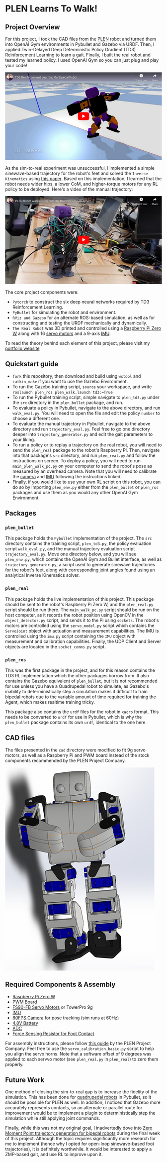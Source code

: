 # PLEN Learns To Walk!

## Project Overview

For this project, I took the CAD files from the [PLEN](https://plen.jp/wp/en/) robot and turned them into OpenAI Gym environments in Pybullet and Gazebo via URDF. Then, I applied Twin-Delayed Deep Deterministic Policy Gradient (TD3) Reinforcement Learning to learn a gait. Finally, I built the real robot and tested my learned policy. I used OpenAI Gym so you can just plug and play your code!

[![Watch the video](media/rl.png)](https://www.youtube.com/embed/EkgeR68JXx8)

As the sim-to-real experiment was unsuccessful, I implemented a simple sinewave-based trajectory for the robot's feet and solved the `Inverse Kinematics` using [this paper](https://www.hindawi.com/journals/mpe/2015/437979/). Based on this implementation, I learned that the robot needs wider hips, a lower CoM, and higher-torque motors for any RL policy to be deployed. Here's a video of the manual trajectory:

[![Watch the video](media/traj.png)](https://www.youtube.com/embed/VoFJJ-k5Xmw)

The core project components were:

* `Pytorch` to construct the six deep neural networks required by TD3 Reinforcement Learning.
* `PyBullet` for simulating the robot and environment.
* `RViz and Gazebo` for an alternate ROS-based simulation, as well as for constructing and testing the URDF mechanically and dynamically.
* `The Real Robot` was 3D printed and controlled using a [Raspberry Pi Zero W](https://www.adafruit.com/product/3400) along with 16 [servo motors](https://www.pololu.com/product/3436) and a 9-axis [IMU](https://www.adafruit.com/product/3387).

To read the theory behind each element of this project, please visit my [portfolio website](https://moribots.github.io/project/plen)

## Quickstart guide
* `fork` this repository, then download and build using `wstool` and `catkin_make` if you want to use the Gazebo Environment.
* To run the Gazebo training script, `source` your workspace, and write `roslaunch plen_ros plen_walk.launch td3:=True`
* To run the Pybullet training script, simple navigate to `plen_td3.py` under the `src` directory in the `plen_bullet` package, and run.
* To evaluate a policy in Pybullet, navigate to the above directory, and run `walk_eval.py`. You will need to open the file and edit the policy `number` to choose a different one.
* To evaluate the manual trajectory in Pybullet, navigate to the above directory and run `trajectory_eval.py`. Feel free to go one directory deeper into `trajectory_generator.py` and edit the gait parameters to your liking.
* To run  a policy or to replay a trajectory on the real robot, you will need to send the `plen_real` package to the robot's Raspberry Pi. Then, navigate into that package's `src` directory, and run `plen_real.py` and follow the instructions on screen. To deploy a policy, you will need to run `main_plen_walk_pc.py` on your computer to send the robot's pose as measured by an overhead camera. Note that you will need to calibrate the [camera](https://www.fdxlabs.com/calculate-x-y-z-real-world-coordinates-from-a-single-camera-using-opencv/) and [IMU](https://teslabs.com/articles/magnetometer-calibration/) following the instructions linked. 
* Finally, if you would like to use your own RL script on this robot, you can do so by importing `plen_env.py` either from the `plen_bullet` or `plen_ros` packages and use them as you would any other OpenAI Gym Environment.

## Packages

### `plen_bullet`

This package holds the `Pybullet` implementation of the project. The `src` directory contains  the training script, `plen_td3.py`, the policy evaluation script `walk_eval.py`, and the manual trajectory evaluation script `trajectory_eval.py`. Move one directory below, and you will see `plen_env.py`, which contains the OpenAI Gym and Bullet interface, as well as `trajectory_generator.py`, a script used to generate sinewave trajectories for the robot's feet, along with corresponding joint angles found using an analytical Inverse Kinematics solver.

### `plen_real`
This package holds the live implementation of this project. This package should be sent to the robot's Raspberry Pi Zero W, and the `plen_real.py` script should be run there. The `main_walk_pc.py` script should be run on the host computer, as it records the robot position using OpenCV in the `object_detector.py` script, and sends it to the Pi using `sockets`. The robot's motors are controlled using the `servo_model.py` script which contains the `ServoJoint` object with actuation and measurement capabilities. The IMU is controlled using the `imu.py` script containing the `IMU` object with measurement and calibration capabilities. Finally, the UDP Client and Server objects are located in the `socket_comms.py` script.

### `plen_ros`
This was the first package in the project, and for this reason contains the TD3 RL implementation which the other packages borrow from. It also contains the Gazebo equivalent of `plen_bullet`, but it is not recommended for use unless you have a Quadrupedal robot to simulate, as Gazebo's inability to deterministically step a simulation makes it difficult to train bipedal robots due to the variable amount of time required for training the Agent, which makes realtime training tricky.

This package also contains the `urdf` files for the robot in `xacro` format. This needs to be converted to `urdf` for use in Pybullet, which is why the `plen_bullet` package contains its own `urdf`, identical to the one here.

## CAD files

The files presented in the `cad` directory were modified to fit 9g servo motors, as well as a Raspberry Pi and PWM board instead of the stock components recommended by the PLEN Project Company.

![cad](media/cad.png)

## Required Components & Assembly

* [Raspberry Pi Zero W](https://www.adafruit.com/product/3400)
* [PWM Board](https://www.adafruit.com/product/815)
* [FS90-FB Servo Motors](https://www.pololu.com/product/3436) or TowerPro 9g
* [IMU](https://www.adafruit.com/product/3387)
* [60FPS Camera](https://www.gamestop.com/video-games/pc/accessories/cameras-and-webcams/products/kiyo-ring-light-equipped-web-camera/162981.html?utm_source=sdi&utm_medium=feeds&utm_campaign=PLA&utm_kxconfid=t9vz73bvj&gclid=EAIaIQobChMIq4G_gN2n6AIVzv7jBx1vbghMEAQYASABEgIstvD_BwE&gclsrc=aw.ds) for pose tracking (sim runs at 60Hz)
* [4.8V Battery](https://www.pololu.com/product/2231)
* [ADC](https://www.adafruit.com/product/856)
* [Force Sensing Resistor for Foot Contact](https://www.adafruit.com/product/166)

For assembly instructions, please follow [this guide](http://plen.jp/playground/wiki/tutorials/index.html) by the PLEN Project Company. Feel free to use the `servo_calibration_basic.py` script to help you align the servo horns. Note that a software offset of 9 degrees was applied to each servvo motor (see `plen_real.py` in `plen_real`) to zero them properly.


## Future Work
One method of closing the sim-to-real gap is to increase the fidelity of the simulation. This has been done for [quadrupedal robots](https://arxiv.org/abs/1804.10332) in Pybullet, so it should be possible for PLEN as well. In addition, I noticed that Gazebo more accurately represents contacts, so an alternate or parallel route for improvement would be to implement a plugin to deterministically step the simulation while still applying joint commands.

Finally, while this was not my original goal, I inadvertedly dove into [Zero Moment Point trajectory generation for bipedal robots](https://arxiv.org/pdf/1510.03232.pdf) during the final week of this project. Although the topic requires significantly more research for me to implement (hence why I opted for open-loop sinewave-based foot trajectories), it is definitely worthwhile. It would be interested to apply a ZMP-based gait, and use RL to improve upon it.